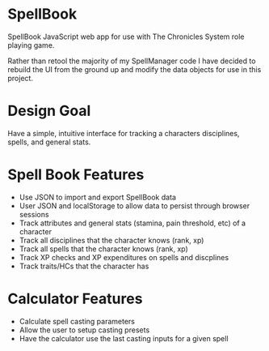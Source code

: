 SpellBook
=========

SpellBook JavaScript web app for use with The Chronicles System role playing game.


Rather than retool the majority of my SpellManager code I have decided to rebuild the UI from the ground up and modify the data objects for use in this project.

Design Goal
========
Have a simple, intuitive interface for tracking a characters disciplines, spells, and general stats.

Spell Book Features
========
* Use JSON to import and export SpellBook data
* User JSON and localStorage to allow data to persist through browser sessions
* Track attributes and general stats (stamina, pain threshold, etc) of a character
* Track all disciplines that the character knows (rank, xp)
* Track all spells that the character knows (rank, xp)
* Track XP checks and XP expenditures on spells and discplines
* Track traits/HCs that the character has

Calculator Features
========
* Calculate spell casting parameters
* Allow the user to setup casting presets
* Have the calculator use the last casting inputs for a given spell
